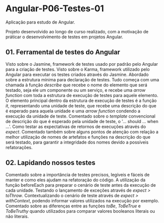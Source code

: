 # Angular-P06-Testes-01

Aplicação para estudo de Angular.

Projeto desenvolvido ao longo de curso realizado, com a motivação de práticar o desenvolvimento de testes em projetos Angular.

## 01. Ferramental de testes do Angular

Visto sobre o Jasmine, framework de testes usado por padrão pelo Angular para a criação de testes.
Visto sobre o Karma, framework utilizado pelo Angular para executar os testes criados através do Jasmine.
Abordado sobre a estrutura mínima para declaração de testes. Tudo começa com uma chamada à função _describe_ que recebe o nome do elemento que será testado, seja ele um componente ou um serviço, e recebe uma _arrow function_ com toda a estrutura de execução de testes para aquele elemento. O elemento principal dentro da estrutura de execução de testes é a função _it_, representando uma unidade de teste, que recebe uma descrição do que é esperado para aquela unidade e uma _arrow function_ condendo a execução da unidade de teste. Comentado sobre o _template_ convencional de descrição do que é esperado pela unidade de teste, o '... should ... when ...'.
Como testar as expectativas de retornos de execuções através do _expect_.
Comentado também sobre alguns pontos de atenção com relação a melhor utilização de nomes de artefatos e funções na descrição do que será testado, para garantir a integridade dos nomes devido a possíveis refatorações.  

## 02. Lapidando nossos testes

Comentado sobre a importância de testes precisos, legíveis e fáceis de manter e como eles ajudam na refatoração do código.
A utilização da função beforeEach para preparar o cenário de teste antes da execução de cada unidade.
Testando o lançamento de exceções através de _expect > toThrow_.
Contextualizando o cenário de teste através de _expect > withContext_, podendo informar valores utilizados na execução por exemplo.
Comentado sobre as diferenças entre as funções _toBe_, _ToBeTrue_ e _ToBeTruthy_ quando utilizados para comparar valores booleanos literais ou não literais.
